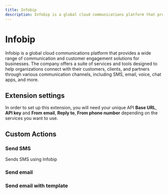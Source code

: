 ```yaml
---
title: Infobip
description: Infobip is a global cloud communications platform that provides a wide range of communication and customer engagement solutions for businesses.
---
```


# Infobip

Infobip is a global cloud communications platform that provides a wide range of communication and customer engagement solutions for businesses. The company offers a suite of services and tools designed to help organizations connect with their customers, clients, and partners through various communication channels, including SMS, email, voice, chat apps, and more.

## Extension settings

In order to set up this extension, you will need your unique API **Base URL**, **API key** and **From email**, **Reply to**, **From phone number** depending on the services you want to use.

## Custom Actions

### Send SMS

Sends SMS using Infobip

### Send email

### Send email with template
